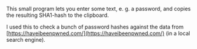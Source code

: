 This small program lets you enter some text, e. g. a password, and copies the resulting SHA1-hash to the clipboard.

I used this to check a bunch of password hashes against the data from [https://haveibeenpwned.com/](https://haveibeenpwned.com/) (in a local search engine).
